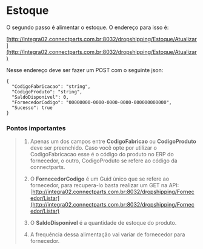 # Estoque

O segundo passo é alimentar o estoque. O endereço para isso é:

[http://integra02.connectparts.com.br:8032/dropshipping/Estoque/Atualizar](http://integra02.connectparts.com.br:8032/dropshipping/Estoque/Atualizar)

Nesse endereço deve ser fazer um POST com o seguinte json:

```
{
  "CodigoFabricacao": "string",
  "CodigoProduto": "string",
  "SaldoDisponivel": 0,
  "FornecedorCodigo": "00000000-0000-0000-0000-000000000000",
  "Sucesso": true
}
```

### Pontos importantes

> 1. Apenas um dos campos entre **CodigoFabricao** ou **CodigoProduto** deve ser preenchido. Caso você opte por utilizar o CodigoFabricacao esse é o código do produto no ERP do fornecedor, o outro, CodigoProduto se refere ao código da connectparts.
>
> 2. O **FornecedorCodigo** é um Guid único que se refere ao fornecedor, para recupera-lo basta realizar um GET na API: [http://integra02.connectparts.com.br:8032/dropshipping/Fornecedor/Listar](http://integra02.connectparts.com.br:8032/dropshipping/Fornecedor/Listar)
>
> 3. O **SaldoDisponivel** é a quantidade de estoque do produto.
>
> 4. A frequência dessa alimentação vai variar de fornecedor para fornecedor.




